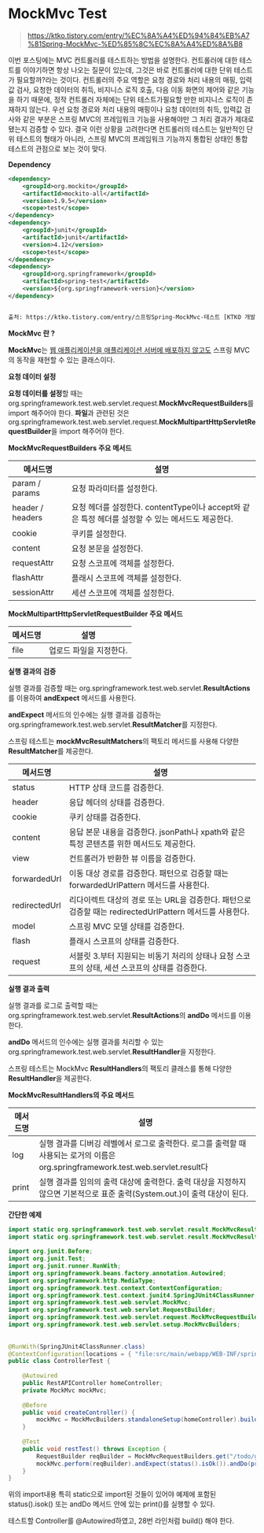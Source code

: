 # MockMvc Test



> https://ktko.tistory.com/entry/%EC%8A%A4%ED%94%84%EB%A7%81Spring-MockMvc-%ED%85%8C%EC%8A%A4%ED%8A%B8





이번 포스팅에는 MVC 컨트롤러를 테스트하는 방법을 설명한다. 컨트롤러에 대한 테스트를 이야기하면 항상 나오는 질문이 있는데, 그것은 바로 컨트롤러에 대한 단위 테스트가 필요할까?라는 것이다. 컨트롤러의 주요 역할은 요청 경로와 처리 내용의 매핑, 입력값 검사, 요청한 데이터의 취득, 비지니스 로직 호출, 다음 이동 화면의 제어와 같은 기능을 하기 때문에, 정작 컨트롤러 자체에는 단위 테스트가필요할 만한 비지니스 로직이 존재하지 않는다. 우선 요청 경로와 처리 내용의 매핑이나 요청 데이터의 취득, 입력값 검사와 같은 부분은 스프링 MVC의 프레임워크 기능을 사용해야만 그 처리 결과가 제대로 됐는지 검증할 수 있다. 결국 이런 상황을 고려한다면 컨트롤러의 테스트는 일반적인 단위 테스트의 형태가 아니라, 스프링 MVC의 프레임워크 기능까지 통합된 상태인 통합 테스트의 관점으로 보는 것이 맞다. 



**Dependency**

```xml
<dependency>
    <groupId>org.mockito</groupId>
    <artifactId>mockito-all</artifactId>
    <version>1.9.5</version>
    <scope>test</scope>
</dependency>
<dependency>
    <groupId>junit</groupId>
    <artifactId>junit</artifactId>
    <version>4.12</version>
    <scope>test</scope>
</dependency> 
<dependency>
    <groupId>org.springframework</groupId>
    <artifactId>spring-test</artifactId>
    <version>${org.springframework-version}</version>
</dependency>


출처: https://ktko.tistory.com/entry/스프링Spring-MockMvc-테스트 [KTKO 개발 블로그와 여행 일기]
```



**MockMvc 란 ?**

**MockMvc**는 <u>웹 애플리케이션을 애플리케이션 서버에 배포하지 않고도</u> 스프링 MVC의 동작을 재현할 수 있는 클래스이다.





**요청 데이터 설정**

**요청 데이터를 설정**할 때는 org.springframework.test.web.servlet.request.**MockMvcRequestBuilders**를 import 해주어야 한다. **파일**과 관련된 것은 org.springframework.test.web.servlet.request.**MockMultipartHttpServletRequestBuilder**을 import 해주어야 한다.





**MockMvcRequestBuilders 주요 메서드** 

| 메서드명         | 설명                                                         |
| ---------------- | ------------------------------------------------------------ |
| param / params   | 요청 파라미터를 설정한다.                                    |
| header / headers | 요청 헤더를 설정한다. contentType이나 accept와 같은 특정 헤더를 설정할 수 있는 메서드도 제공한다. |
| cookie           | 쿠키를 설정한다.                                             |
| content          | 요청 본문을 설정한다.                                        |
| requestAttr      | 요청 스코프에 객체를 설정한다.                               |
| flashAttr        | 플래시 스코프에 객체를 설정한다.                             |
| sessionAttr      | 세션 스코프에 객체를 설정한다.                               |



**MockMultipartHttpServletRequestBuilder 주요 메서드**

| 메서드명 | 설명                    |
| -------- | ----------------------- |
| file     | 업로드 파일을 지정한다. |











**실행 결과의 검증**

실행 결과를 검증할 때는 org.springframework.test.web.servlet.**ResultActions**를 이용하여 **andExpect** 메서드를 사용한다. 

**andExpect** 메서드의 인수에는 실행 결과를 검증하는 org.springframework.test.web.servlet.**ResultMatcher**를 지정한다. 

스프링 테스트는 **mockMvcResultMatchers**의 팩토리 메서드를 사용해 다양한 **ResultMatcher**를 제공한다.



| 메서드명      | 설명                                                         |
| ------------- | ------------------------------------------------------------ |
| status        | HTTP 상태 코드를 검증한다.                                   |
| header        | 응답 헤더의 상태를 검증한다.                                 |
| cookie        | 쿠키 상태를 검증한다.                                        |
| content       | 응답 본문 내용을 검증한다. jsonPath나 xpath와 같은 특정 콘텐츠를 위한 메서드도 제공한다. |
| view          | 컨트롤러가 반환한 뷰 이름을 검증한다.                        |
| forwardedUrl  | 이동 대상 경로를 검증한다. 패턴으로 검증할 때는 forwardedUrlPattern 메서드를 사용한다. |
| redirectedUrl | 리다이렉트 대상의 경로 또는 URL을 검증한다. 패턴으로 검증할 때는 redirectedUrlPattern 메서드를 사용한다. |
| model         | 스프링 MVC 모델 상태를 검증한다.                             |
| flash         | 플래시 스코프의 상태를 검증한다.                             |
| request       | 서블릿 3.부터 지원되는 비동기 처리의 상태나 요청 스코프의 상태, 세션 스코프의 상태를 검증한다. |











**실행 결과 출력**

실행 결과를 로그로 출력할 때는 org.springframework.test.web.servlet.**ResultActions**의 **andDo** 메서드를 이용한다. 

**andDo** 메서드의 인수에는 실행 결과를 처리할 수 있는 org.springframework.test.web.servlet.**ResultHandler**을 지정한다. 

스프링 테스트는 MockMvc **ResultHandlers**의 팩토리 클래스를 통해 다양한 **ResultHandler**을 제공한다.





**MockMvcResultHandlers의 주요 메서드**

| 메서드명 | 설명                                                         |
| -------- | ------------------------------------------------------------ |
| log      | 실행 결과를 디버깅 레벨에서 로그로 출력한다. 로그를 출력할 때 사용되는 로거의 이름은 org.springframework.test.web.servlet.result다 |
| print    | 실행 결과를 임의의 출력 대상에 출력한다. 출력 대상을 지정하지 않으면 기본적으로 표준 출력(System.out.)이 출력 대상이 된다. |



**간단한 예제**

```java
import static org.springframework.test.web.servlet.result.MockMvcResultHandlers.print;
import static org.springframework.test.web.servlet.result.MockMvcResultMatchers.status;
 
import org.junit.Before;
import org.junit.Test;
import org.junit.runner.RunWith;
import org.springframework.beans.factory.annotation.Autowired;
import org.springframework.http.MediaType;
import org.springframework.test.context.ContextConfiguration;
import org.springframework.test.context.junit4.SpringJUnit4ClassRunner;
import org.springframework.test.web.servlet.MockMvc;
import org.springframework.test.web.servlet.RequestBuilder;
import org.springframework.test.web.servlet.request.MockMvcRequestBuilders;
import org.springframework.test.web.servlet.setup.MockMvcBuilders;
 
 
@RunWith(SpringJUnit4ClassRunner.class)
@ContextConfiguration(locations = { "file:src/main/webapp/WEB-INF/spring/appServlet/servlet-context.xml" })
public class ControllerTest {
    
    @Autowired
    public RestAPIController homeController;
    private MockMvc mockMvc;
    
    @Before
    public void createController() {
        mockMvc = MockMvcBuilders.standaloneSetup(homeController).build();
    }
    
    @Test
    public void restTest() throws Exception {
        RequestBuilder reqBuilder = MockMvcRequestBuilders.get("/todo/get/1").contentType(MediaType.APPLICATION_JSON);
        mockMvc.perform(reqBuilder).andExpect(status().isOk()).andDo(print()); 
    }
}
```



위의 import내용 특히 static으로 import된 것들이 있어야 예제에 포함된 status().isok() 또는 andDo 메서드 안에 있는 print()를 실행할 수 있다.



테스트할 Controller를 @Autowired하였고, 28번 라인처럼 build() 해야 한다.









